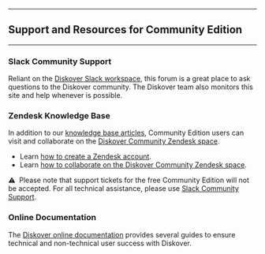 ___
## Support and Resources for Community Edition
___

### Slack Community Support

Reliant on the [Diskover Slack workspace](https://diskoverworkspace.slack.com/ssb/redirect#/), this forum is a great place to ask questions to the Diskover community. The Diskover team also monitors this site and help whenever is possible.

### Zendesk Knowledge Base

In addition to our [knowledge base articles](https://diskoverdata.zendesk.com/), Community Edition users can visit and collaborate on the [Diskover Community Zendesk space](https://support.diskoverdata.com/hc/en-us/community/topics).

- Learn [how to create a Zendesk account](https://docs.diskoverdata.com/tech_support_and_troubleshooting/#create-a-zendesk-account).
- Learn [how to collaborate on the Diskover Community Zendesk space](https://docs.diskoverdata.com/tech_support_and_troubleshooting/#diskover-community).

⚠️ &nbsp;Please note that support tickets for the free Community Edition will not be accepted. For all technical assistance, please use [Slack Community Support](https://diskoverworkspace.slack.com/ssb/redirect#/).

### Online Documentation

The [Diskover online documentation](https://docs.diskoverdata.com/) provides several guides to ensure technical and non-technical user success with Diskover.
